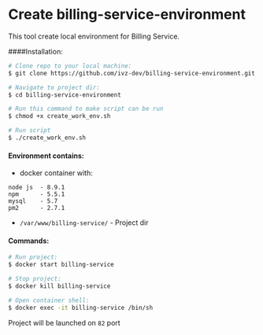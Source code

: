 # Create billing-service-environment
This tool create local environment for  Billing Service.

####Installation:

```sh 
# Clone repo to your local machine:
$ git clone https://github.com/ivz-dev/billing-service-environment.git

# Navigate to project dir: 
$ cd billing-service-environment

# Run this command to make script can be run
$ chmod +x create_work_env.sh

# Run script
$ ./create_work_env.sh
```

#### Environment contains:

- docker container with:
```
node js  - 8.9.1
npm      - 5.5.1
mysql    - 5.7
pm2      - 2.7.1
```
- ```/var/www/billing-service/``` - Project dir

#### Commands: 

```sh 
# Run project:
$ docker start billing-service

# Stop project: 
$ docker kill billing-service 

# Open container shell:
$ docker exec -it billing-service /bin/sh
```

Project will be launched on ```82``` port

